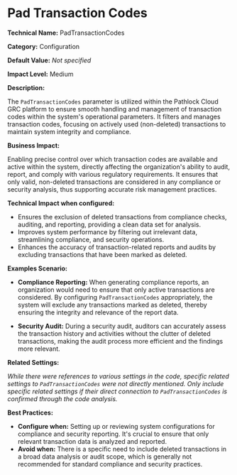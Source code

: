 # Pad Transaction Codes

**Technical Name:** PadTransactionCodes

**Category:** Configuration

**Default Value:** *Not specified*

**Impact Level:** Medium

**Description:**

The `PadTransactionCodes` parameter is utilized within the Pathlock Cloud GRC platform to ensure smooth handling and management of transaction codes within the system's operational parameters. It filters and manages transaction codes, focusing on actively used (non-deleted) transactions to maintain system integrity and compliance.

**Business Impact:**

Enabling precise control over which transaction codes are available and active within the system, directly affecting the organization's ability to audit, report, and comply with various regulatory requirements. It ensures that only valid, non-deleted transactions are considered in any compliance or security analysis, thus supporting accurate risk management practices.

**Technical Impact when configured:**

- Ensures the exclusion of deleted transactions from compliance checks, auditing, and reporting, providing a clean data set for analysis.
- Improves system performance by filtering out irrelevant data, streamlining compliance, and security operations.
- Enhances the accuracy of transaction-related reports and audits by excluding transactions that have been marked as deleted.

**Examples Scenario:**

- **Compliance Reporting:** When generating compliance reports, an organization would need to ensure that only active transactions are considered. By configuring `PadTransactionCodes` appropriately, the system will exclude any transactions marked as deleted, thereby ensuring the integrity and relevance of the report data.
  
- **Security Audit:** During a security audit, auditors can accurately assess the transaction history and activities without the clutter of deleted transactions, making the audit process more efficient and the findings more relevant.

**Related Settings:** 

*While there were references to various settings in the code, specific related settings to `PadTransactionCodes` were not directly mentioned. Only include specific related settings if their direct connection to `PadTransactionCodes` is confirmed through the code analysis.*

**Best Practices:** 
- **Configure when:** Setting up or reviewing system configurations for compliance and security reporting. It's crucial to ensure that only relevant transaction data is analyzed and reported.
- **Avoid when:** There is a specific need to include deleted transactions in a broad data analysis or audit scope, which is generally not recommended for standard compliance and security practices.